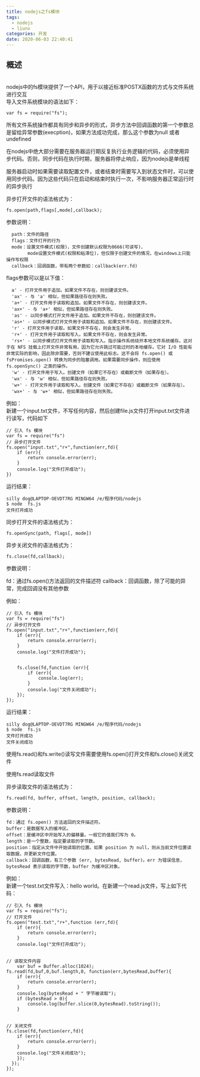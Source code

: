 ```yaml
---
title: nodejs之fs模块
tags:
  - nodejs
  - liunx
categories: 开发
date: 2020-06-03 22:40:41
---
```

## 概述
<br/>nodejs中的fs模块提供了一个API，用于以接近标准POSTX函数的方式与文件系统进行交互<br/>
导入文件系统模块的语法如下：

    var fs = require("fs");

所有文件系统操作都具有同步和异步的形式，异步方法中回调函数的第一个参数总是留给异常参数(execption)，如果方法成功完成，那么这个参数为null 或者 undefined

 在nodejs中绝大部分需要在服务器运行期反复执行业务逻辑的代码，必须使用异步代码。否则，同步代码在执行时期，服务器将停止响应，因为nodejs是单线程

 服务器启动时如果需要读取配置文件，或者结束时需要写入到状态文件时，可以使用同步代码。因为这些代码只在启动和结束时执行一次，不影响服务器正常运行时的异步执行

 异步打开文件的语法格式为：

    fs.open(path,flags[,mode],callback);

  参数说明：

      path：文件的路径
      flags：文件打开的行为
      mode：设置文件模式(权限)，文件创建默认权限为0666(可读写)，
            mode设置文件模式(权限和粘滞位)，但仅限于创建文件的情况，在windows上只能操作写权限
      callback：回调函数，带有两个参数如：callback(err.fd)

  flags参数可以是以下值：

      a' - 打开文件用于追加。如果文件不存在，则创建该文件。
      'ax' - 与 'a' 相似，但如果路径存在则失败。
      'a+' - 打开文件用于读取和追加。如果文件不存在，则创建该文件。
      'ax+' - 与 'a+' 相似，但如果路径存在则失败。
      'as' - 以同步模式打开文件用于追加。如果文件不存在，则创建该文件。
      'as+' - 以同步模式打开文件用于读取和追加。如果文件不存在，则创建该文件。
      'r' - 打开文件用于读取。如果文件不存在，则会发生异常。
      'r+' - 打开文件用于读取和写入。如果文件不存在，则会发生异常。
      'rs+' - 以同步模式打开文件用于读取和写入。指示操作系统绕开本地文件系统缓存。这对于在 NFS 挂载上打开文件非常有用，因为它允许跳过可能过时的本地缓存。它对 I/O 性能有非常实际的影响，因此除非需要，否则不建议使用此标志。这不会将 fs.open() 或 fsPromises.open() 转换为同步的阻塞调用。如果需要同步操作，则应使用 fs.openSync() 之类的操作。
      'w' - 打开文件用于写入。创建文件（如果它不存在）或截断文件（如果存在）。
      'wx' - 与 'w' 相似，但如果路径存在则失败。
      'w+' - 打开文件用于读取和写入。创建文件（如果它不存在）或截断文件（如果存在）。
      'wx+' - 与 'w+' 相似，但如果路径存在则失败。

例如：
<br/>新建一个input.txt文件，不写任何内容，然后创建file.js文件打开input.txt文件进行读写，代码如下<br/>

    // 引入 fs 模块
    var fs = require("fs")
    // 异步打开文件
    fs.open("input.txt","r+",function(err,fd){
        if (err){
            return console.error(err);
        }
        console.log("文件打开成功");
    })

运行结果：

    silly dog@LAPTOP-OEVDT7RG MINGW64 /e/程序代码/nodejs
    $ node  fs.js
    文件打开成功

同步打开文件的语法格式为：

    fs.openSync(path, flags[, mode])


异步关闭文件的语法格式为：

    fs.close(fd,callback);

参数说明：

  fd：通过fs.open()方法返回的文件描述符
  callback：回调函数，除了可能的异常，完成回调没有其他参数

例如：

    // 引入 fs 模块
    var fs = require("fs")
    // 异步打开文件
    fs.open("input.txt","r+",function(err,fd){
        if (err){
            return console.error(err);
        }
        console.log("文件打开成功");


        fs.close(fd,function (err){
            if (err){
                console.log(err);
            }
            console.log("文件关闭成功");
        });
    });

运行结果：

    silly dog@LAPTOP-OEVDT7RG MINGW64 /e/程序代码/nodejs
    $ node  fs.js
    文件打开成功
    文件关闭成功

使用fs.read()和fs.write()读写文件需要使用fs.open()打开文件和fs.close()关闭文件

使用fs.read读取文件

异步读取文件的语法格式为：

    fs.read(fd, buffer, offset, length, position, callback);

参数说明：

    fd：通过 fs.open() 方法返回的文件描述符。
    buffer：是数据写入的缓冲区。
    offset：是缓冲区中开始写入的偏移量。一般它的值我们写为 0。
    length：是一个整数，指定要读取的字节数。
    position：指定从文件中开始读取的位置。如果 position 为 null，则从当前文件位置读取数据，并更新文件位置。
    callback：回调函数，有三个参数 (err, bytesRead, buffer)。err 为错误信息，bytesRead 表示读取的字节数，buffer 为缓冲区对象。

例如：
<br/>新建一个test.txt文件写入：hello world。在新建一个read.js文件，写上如下代码：<br/>

    // 引入 fs 模块
    var fs = require("fs");
    // 打开文件
    fs.open("test.txt","r+",function (err,fd){
        if (err){
            return console.error(err);
        }
        console.log("文件打开成功");


    // 读取文件内容
        var buf = Buffer.alloc(1024);
    fs.read(fd,buf,0,buf.length,0, function(err,bytesRead,buffer){
        if (err){
            return console.error(err);
        }
        console.log(bytesRead + " 字节被读取");
        if (bytesRead > 0){
            console.log(buffer.slice(0,bytesRead).toString());
        }


    // 关闭文件
    fs.close(fd,function(err,fd){
        if (err){
            return console.error(err);
        }
        console.log("文件关闭成功");
        });
      });
    });

    